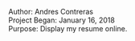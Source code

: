 Author: Andres Contreras <br />
Project Began: January 16, 2018 <br />
Purpose: Display my resume online. <br />

